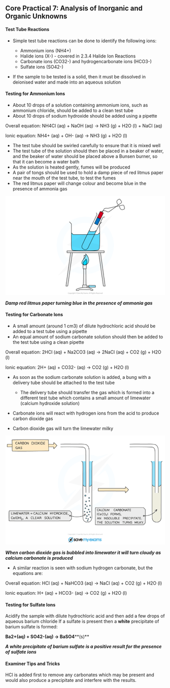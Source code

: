 ## Core Practical 7: Analysis of Inorganic and Organic Unknowns

#### Test Tube Reactions

* Simple test tube reactions can be done to identify the following ions:

  + Ammonium ions (NH4+)
  + Halide ions (X-) - covered in 2.3.4 Halide Ion Reactions
  + Carbonate ions (CO32-) and hydrogencarbonate ions (HCO3-)
  + Sulfate ions (SO42-)
* If the sample to be tested is a solid, then it must be dissolved in deionised water and made into an aqueous solution

#### Testing for Ammonium Ions

* About 10 drops of a solution containing ammonium ions, such as ammonium chloride, should be added to a clean test tube
* About 10 drops of sodium hydroxide should be added using a pipette

Overall equation: NH4Cl (aq) + NaOH (aq) → NH3 (g) + H2O (l) + NaCl (aq)

Ionic equation: NH4+ (aq) + OH- (aq) → NH3 (g) + H2O (l)

* The test tube should be swirled carefully to ensure that it is mixed well
* The test tube of the solution should then be placed in a beaker of water, and the beaker of water should be placed above a Bunsen burner, so that it can become a water bath
* As the solution is heated gently, fumes will be produced
* A pair of tongs should be used to hold a damp piece of red litmus paper near the mouth of the test tube, to test the fumes
* The red litmus paper will change colour and become blue in the presence of ammonia gas

![Litmus paper turns red, downloadable AS & A Level Chemistry revision notes](Litmus-paper-turns-red.png)

***Damp red litmus paper turning blue in the presence of ammonia gas***

#### Testing for Carbonate Ions

* A small amount (around 1 cm3) of dilute hydrochloric acid should be added to a test tube using a pipette
* An equal amount of sodium carbonate solution should then be added to the test tube using a clean pipette

Overall equation: 2HCl (aq) + Na2CO3 (aq) → 2NaCl (aq) + CO2 (g) + H2O (l)

Ionic equation: 2H+ (aq) + CO32- (aq) → CO2 (g) + H2O (l)

* As soon as the sodium carbonate solution is added, a bung with a delivery tube should be attached to the test tube

  + The delivery tube should transfer the gas which is formed into a different test tube which contains a small amount of limewater (calcium hydroxide solution)
* Carbonate ions will react with hydrogen ions from the acid to produce carbon dioxide gas
* Carbon dioxide gas will turn the limewater milky

![](Using-Limewater-to-test-for-Carbon-Dioxide_watermark-768x521-1.png)

***When carbon dioxide gas is bubbled into limewater it will turn cloudy as calcium carbonate is produced***

* A similar reaction is seen with sodium hydrogen carbonate, but the equations are:

Overall equation: HCl (aq) + NaHCO3 (aq) → NaCl (aq) + CO2 (g) + H2O (l)

Ionic equation: H+ (aq) + HCO3- (aq) → CO2 (g) + H2O (l)

#### Testing for Sulfate Ions

Acidify the sample with dilute hydrochloric acid and then add a few drops of aqueous barium chloride If a sulfate is present then a **white** precipitate of barium sulfate is formed:

**Ba****2+****(aq) + SO****4****2-****(aq) → BaSO****4****(s)**

***A white precipitate of barium sulfate is a positive result for the presence of sulfate ions***

#### Examiner Tips and Tricks

HCl is added first to remove any carbonates which may be present and would also produce a precipitate and interfere with the results.